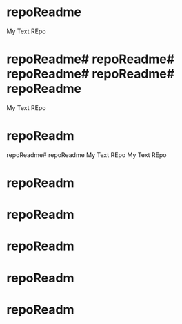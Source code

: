 # repoReadme
My Text REpo
# repoReadme# repoReadme# repoReadme# repoReadme# repoReadme
My Text REpo
# repoReadm
 repoReadme# repoReadme
My Text REpo
My Text REpo
# repoReadm
# repoReadm

# repoReadm
# repoReadm


# repoReadm
